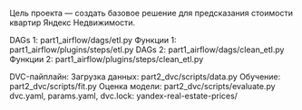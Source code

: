 Цель проекта — создать базовое решение для предсказания стоимости квартир Яндекс Недвижимости.

DAGs 1: part1_airflow/dags/etl.py
Функции 1: part1_airflow/plugins/steps/etl.py
DAGs 2: part1_airflow/dags/clean_etl.py
Функции 2: part1_airflow/plugins/steps/clean_etl.py

DVC-пайплайн:
  Загрузка данных: part2_dvc/scripts/data.py
  Обучение: part2_dvc/scripts/fit.py
  Оценка модели: part2_dvc/scripts/evaluate.py
dvc.yaml, params.yaml, dvc.lock: yandex-real-estate-prices/
